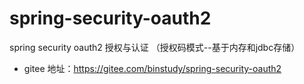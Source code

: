 # spring-security-oauth2
spring security oauth2 授权与认证 （授权码模式--基于内存和jdbc存储） 

* gitee 地址：https://gitee.com/binstudy/spring-security-oauth2
